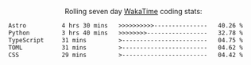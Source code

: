 <p align="center">Rolling seven day <a href="https://wakatime.com/@syrkis"/>WakaTime</a> coding stats:</p>
<!--START_SECTION:waka-->

```txt
Astro          4 hrs 30 mins   >>>>>>>>>>---------------   40.26 %
Python         3 hrs 40 mins   >>>>>>>>-----------------   32.78 %
TypeScript     31 mins         >------------------------   04.75 %
TOML           31 mins         >------------------------   04.62 %
CSS            29 mins         >------------------------   04.42 %
```

<!--END_SECTION:waka-->
